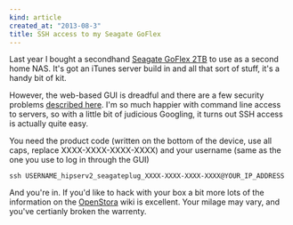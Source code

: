 ```yaml
---
kind: article
created_at: "2013-08-3"
title: SSH access to my Seagate GoFlex
---
```

Last year I bought a secondhand [Seagate GoFlex 2TB](http://www.amazon.co.uk/gp/product/B003NE5GY0?ie=UTF8&camp=3194&creative=21330&creativeASIN=B003NE5GY0&linkCode=shr&tag=wwwcoldclimat-21&qid=1375521508&sr=8-1&keywords=seagate+goflex+2tb) to use as a second home NAS.  It's got an iTunes server build in and all that sort of stuff, it's a handy bit of kit.

However, the web-based GUI is dreadful and there are a few security problems [described here](http://forums.seagate.com/t5/GoFlex-Net-GoFlex-Home/GoFlex-took-out-my-web-server-and-ssh/m-p/169954).  I'm so much happier with command line access to servers, so with a little bit of judicious Googling, it turns out SSH access is actually quite easy.

You need the product code (written on the bottom of the device, use all caps, replace XXXX-XXXX-XXXX-XXXX) and your username (same as the one you use to log in through the GUI)

	ssh USERNAME_hipserv2_seagateplug_XXXX-XXXX-XXXX-XXXX@YOUR_IP_ADDRESS

And you're in.  If you'd like to hack with your box a bit more lots of the information on the [OpenStora](http://www.openstora.com/wiki/index.php?title=Main_Page) wiki is excellent.  Your milage may vary, and you've certianly broken the warrenty.

